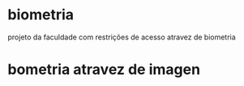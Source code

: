 # biometria
projeto da faculdade com restrições de acesso atravez de biometria

<h1> bometria atravez de imagen<h1/>
